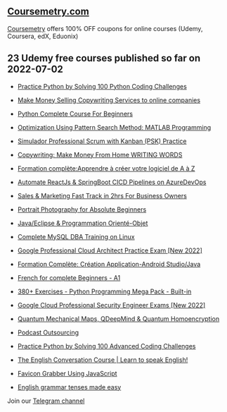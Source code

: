 ## [**Coursemetry.com**](https://coursemetry.com/)

[Coursemetry](https://coursemetry.com/) offers 100% OFF coupons for online courses (Udemy, Coursera, edX, Eduonix)

## **23 Udemy free courses published so far on 2022-07-02**

* [Practice Python by Solving 100 Python Coding Challenges](https://coursemetry.com/practice-python-by-solving-100-python-coding-challenges/)

* [Make Money Selling Copywriting Services to online companies](https://coursemetry.com/make-money-selling-copywriting-services-to-online-companies/)

* [Python Complete Course For Beginners](https://coursemetry.com/python-complete-course-for-beginners/)

* [Optimization Using Pattern Search Method: MATLAB Programming](https://coursemetry.com/optimization-using-pattern-search-method-matlab-programming/)

* [Simulador Professional Scrum with Kanban (PSK) Practice](https://coursemetry.com/simulador-professional-scrum-with-kanban-psk-practice/)

* [Copywriting: Make Money From Home WRITING WORDS](https://coursemetry.com/copywriting-make-money-from-home-writing-words/)

* [Formation complète:Apprendre à créer votre logiciel de A à Z](https://coursemetry.com/formation-completeapprendre-a-creer-votre-logiciel-de-a-a-z/)

* [Automate ReactJs & SpringBoot CICD Pipelines on AzureDevOps](https://coursemetry.com/automate-reactjs-springboot-cicd-pipelines-on-azuredevops/)

* [Sales & Marketing Fast Track in 2hrs For Business Owners](https://coursemetry.com/sales-marketing-fast-track-in-2hrs-for-business-owners/)

* [Portrait Photography for Absolute Beginners](https://coursemetry.com/portrait-photography-for-absolute-beginners/)

* [Java/Eclipse & Programmation Orienté-Objet](https://coursemetry.com/java-eclipse-programmation-oriente-objet/)

* [Complete MySQL DBA Training on Linux](https://coursemetry.com/complete-mysql-dba-training-on-linux/)

* [Google Professional Cloud Architect Practice Exam [New 2022]](https://coursemetry.com/google-professional-cloud-architect-practice-exam-new-2022/)

* [Formation Complète: Création Application-Android Studio/Java](https://coursemetry.com/formation-complete-creation-application-android-studio-java/)

* [French for complete Beginners - A1](https://coursemetry.com/french-for-complete-beginners-a1/)

* [380+ Exercises - Python Programming Mega Pack - Built-in](https://coursemetry.com/380-exercises-python-programming-mega-pack-built-in/)

* [Google Cloud Professional Security Engineer Exams [New 2022]](https://coursemetry.com/google-cloud-professional-security-engineer-exams-new-2022/)

* [Quantum Mechanical Maps, QDeepMind &  Quantum Homoencryption](https://coursemetry.com/quantum-mechanical-maps-qdeepmind-quantum-homoencryption/)

* [Podcast Outsourcing](https://coursemetry.com/podcast-outsourcing/)

* [Practice Python by Solving 100 Advanced Coding Challenges](https://coursemetry.com/practice-python-by-solving-100-advanced-coding-challenges/)

* [The English Conversation Course | Learn to speak English!](https://coursemetry.com/the-english-conversation-course-learn-to-speak-english/)

* [Favicon Grabber Using JavaScript](https://coursemetry.com/favicon-grabber-using-javascript/)

* [English grammar tenses made easy](https://coursemetry.com/english-grammar-tenses-made-easy/)


Join our [Telegram channel](https://t.me/coursemetry)
